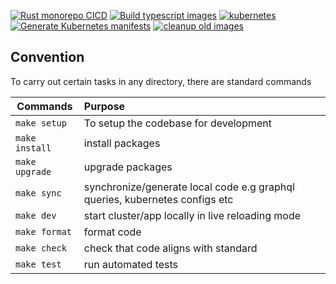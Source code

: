 [![Rust monorepo CICD](https://github.com/Oyelowo/modern-distributed-app-template/actions/workflows/rust.yaml/badge.svg?branch=master)](https://github.com/Oyelowo/modern-distributed-app-template/actions/workflows/rust.yaml)        [![Build typescript images](https://github.com/Oyelowo/modern-distributed-app-template/actions/workflows/typescript.yaml/badge.svg)](https://github.com/Oyelowo/modern-distributed-app-template/actions/workflows/typescript.yaml)          [![kubernetes](https://github.com/Oyelowo/modern-distributed-app-template/actions/workflows/kubernetes.yaml/badge.svg)](https://github.com/Oyelowo/modern-distributed-app-template/actions/workflows/kubernetes.yaml)         [![Generate Kubernetes manifests](https://github.com/Oyelowo/modern-distributed-app-template/actions/workflows/generate-kubernetes-manifests.yaml/badge.svg)](https://github.com/Oyelowo/modern-distributed-app-template/actions/workflows/generate-kubernetes-manifests.yaml)               [![cleanup old images](https://github.com/Oyelowo/modern-distributed-app-template/actions/workflows/delete-old-images.yaml/badge.svg)](https://github.com/Oyelowo/modern-distributed-app-template/actions/workflows/delete-old-images.yaml)

## Convention
To carry out certain tasks in any directory, there are standard commands

| Commands   |      Purpose      
|----------|:-------------
| `make setup`    | To setup the codebase for development| 
| `make install`  | install packages   |   
| `make upgrade`  | upgrade packages |    
| `make sync`     | synchronize/generate local code e.g graphql queries, kubernetes configs etc |    
| `make dev`      | start cluster/app locally in live reloading mode |    
| `make format`   | format code |   
| `make check`    | check that code aligns with standard |    
| `make test`     | run automated tests |    

